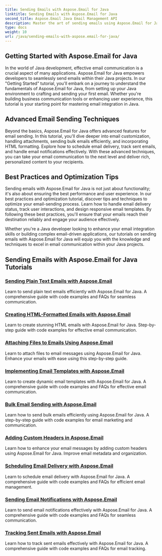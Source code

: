 ```yaml
---
title: Sending Emails with Aspose.Email for Java
linktitle: Sending Emails with Aspose.Email for Java
second_title: Aspose.Email Java Email Management API
description: Master the art of sending emails using Aspose.Email for Java with these comprehensive tutorials. Learn to craft and send emails effortlessly.
type: docs
weight: 10
url: /java/sending-emails-with-aspose.email-for-java/
---
```



## Getting Started with Aspose.Email for Java

In the world of Java development, effective email communication is a crucial aspect of many applications. Aspose.Email for Java empowers developers to seamlessly send emails within their Java projects. In our "Getting Started" tutorial, you'll embark on a journey to understand the fundamentals of Aspose.Email for Java, from setting up your Java environment to crafting and sending your first email. Whether you're building business communication tools or enhancing user experience, this tutorial is your starting point for mastering email integration in Java.

## Advanced Email Sending Techniques

Beyond the basics, Aspose.Email for Java offers advanced features for email sending. In this tutorial, you'll dive deeper into email customization, handling attachments, sending bulk emails efficiently, and incorporating HTML formatting. Explore how to schedule email delivery, track sent emails, and handle email notifications effectively. With these advanced techniques, you can take your email communication to the next level and deliver rich, personalized content to your recipients.

## Best Practices and Optimization Tips

Sending emails with Aspose.Email for Java is not just about functionality; it's also about ensuring the best performance and user experience. In our best practices and optimization tutorial, discover tips and techniques to optimize your email-sending process. Learn how to handle email delivery status, track user interactions, and design responsive email templates. By following these best practices, you'll ensure that your emails reach their destination reliably and engage your audience effectively.

Whether you're a Java developer looking to enhance your email integration skills or building complex email-driven applications, our tutorials on sending emails with Aspose.Email for Java will equip you with the knowledge and techniques to excel in email communication within your Java projects.

## Sending Emails with Aspose.Email for Java Tutorials
### [Sending Plain Text Emails with Aspose.Email](./sending-plain-text-emails/)
Learn to send plain text emails efficiently with Aspose.Email for Java. A comprehensive guide with code examples and FAQs for seamless communication.
### [Creating HTML-Formatted Emails with Aspose.Email](./creating-html-formatted-emails/)
Learn to create stunning HTML emails with Aspose.Email for Java. Step-by-step guide with code examples for effective email communication.
### [Attaching Files to Emails Using Aspose.Email](./attaching-files-to-emails-using-aspose-email/)
Learn to attach files to email messages using Aspose.Email for Java. Enhance your emails with ease using this step-by-step guide.
### [Implementing Email Templates with Aspose.Email](./implementing-email-templates/)
Learn to create dynamic email templates with Aspose.Email for Java. A comprehensive guide with code examples and FAQs for effective email communication.
### [Bulk Email Sending with Aspose.Email](./bulk-email-sending/)
Learn how to send bulk emails efficiently using Aspose.Email for Java. A step-by-step guide with code examples for email marketing and communication.
### [Adding Custom Headers in Aspose.Email](./adding-custom-headers-in-aspose-email/)
Learn how to enhance your email messages by adding custom headers using Aspose.Email for Java. Improve email metadata and organization.
### [Scheduling Email Delivery with Aspose.Email](./scheduling-email-delivery/)
Learn to schedule email delivery with Aspose.Email for Java. A comprehensive guide with code examples and FAQs for efficient email management.
### [Sending Email Notifications with Aspose.Email](./sending-email-notifications/)
Learn to send email notifications effectively with Aspose.Email for Java. A comprehensive guide with code examples and FAQs for seamless communication.
### [Tracking Sent Emails with Aspose.Email](./tracking-sent-emails/)
Learn how to track sent emails effectively with Aspose.Email for Java. A comprehensive guide with code examples and FAQs for email tracking.